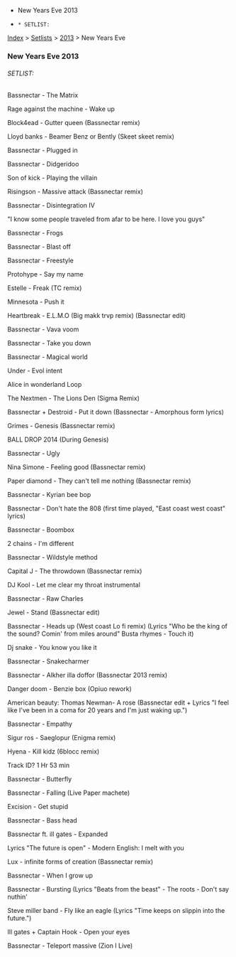   * New Years Eve 2013
  *     * SETLIST:

[Index](https://www.reddit.com/r/bassnectar/wiki/index) >
[Setlists](https://www.reddit.com/r/bassnectar/wiki/interactive/setlists) >
[2013](https://www.reddit.com/r/bassnectar/wiki/interactive/setlists/2012) >
New Years Eve

### New Years Eve 2013

###### SETLIST:

Bassnectar - The Matrix

Rage against the machine - Wake up

Block4ead - Gutter queen (Bassnectar remix)

Lloyd banks - Beamer Benz or Bently (Skeet skeet remix)

Bassnectar - Plugged in

Bassnectar - Didgeridoo

Son of kick - Playing the villain

Risingson - Massive attack (Bassnectar remix)

Bassnectar - Disintegration IV

"I know some people traveled from afar to be here. I love you guys"

Bassnectar - Frogs

Bassnectar - Blast off

Bassnectar - Freestyle

Protohype - Say my name

Estelle - Freak (TC remix)

Minnesota - Push it

Heartbreak - E.L.M.O (Big makk trvp remix) (Bassnectar edit)

Bassnectar - Vava voom

Bassnectar - Take you down

Bassnectar - Magical world

Under - Evol intent

Alice in wonderland Loop

The Nextmen - The Lions Den (Sigma Remix)

Bassnectar + Destroid - Put it down (Bassnectar - Amorphous form lyrics)

Grimes - Genesis (Bassnectar remix)

BALL DROP 2014 (During Genesis)

Bassnectar - Ugly

Nina Simone - Feeling good (Bassnectar remix)

Paper diamond - They can't tell me nothing (Bassnectar remix)

Bassnectar - Kyrian bee bop

Bassnectar - Don't hate the 808 (first time played, "East coast west coast"
lyrics)

Bassnectar - Boombox

2 chains - I'm different

Bassnectar - Wildstyle method

Capital J - The throwdown (Bassnectar remix)

DJ Kool - Let me clear my throat instrumental

Bassnectar - Raw Charles

Jewel - Stand (Bassnectar edit)

Bassnectar - Heads up (West coast Lo fi remix) (Lyrics "Who be the king of the
sound? Comin' from miles around" Busta rhymes - Touch it)

Dj snake - You know you like it

Bassnectar - Snakecharmer

Bassnectar - Alkher illa doffor (Bassnectar 2013 remix)

Danger doom - Benzie box (Opiuo rework)

American beauty: Thomas Newman- A rose (Bassnectar edit + Lyrics "I feel like
I've been in a coma for 20 years and I'm just waking up.")

Bassnectar - Empathy

Sigur ros - Saeglopur (Enigma remix)

Hyena - Kill kidz (6blocc remix)

Track ID? 1 Hr 53 min

Bassnectar - Butterfly

Bassnectar - Falling (Live Paper machete)

Excision - Get stupid

Bassnectar - Bass head

Bassnectar ft. ill gates - Expanded

Lyrics "The future is open" \- Modern English: I melt with you

Lux - infinite forms of creation (Bassnectar remix)

Bassnectar - When I grow up

Bassnectar - Bursting (Lyrics "Beats from the beast" \- The roots - Don't say
nuthin'

Steve miller band - Fly like an eagle (Lyrics "Time keeps on slippin into the
future.")

Ill gates + Captain Hook - Open your eyes

Bassnectar - Teleport massive (Zion I Live)

